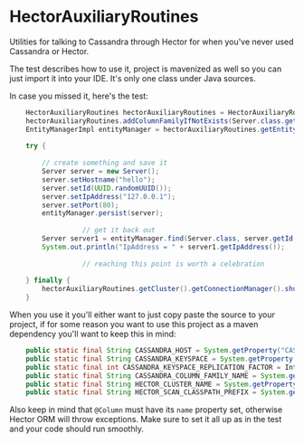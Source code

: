 HectorAuxiliaryRoutines
=======================

Utilities for talking to Cassandra through Hector for when you've never used Cassandra or Hector.


The test describes how to use it, project is mavenized as well so you can just import it into your IDE. It's only one class under Java sources.

In case you missed it, here's the test:

```java
    HectorAuxiliaryRoutines hectorAuxiliaryRoutines = HectorAuxiliaryRoutines.getInstance();
    hectorAuxiliaryRoutines.addColumnFamilyIfNotExists(Server.class.getSimpleName());
    EntityManagerImpl entityManager = hectorAuxiliaryRoutines.getEntityManager();
    
    try {
    
        // create something and save it
        Server server = new Server();
        server.setHostname("hello");
        server.setId(UUID.randomUUID());
        server.setIpAddress("127.0.0.1");
        server.setPort(80);
        entityManager.persist(server);
            
                  // get it back out
        Server server1 = entityManager.find(Server.class, server.getId());
        System.out.println("IpAddress = " + server1.getIpAddress());
    
                  // reaching this point is worth a celebration
    
    } finally {
        hectorAuxiliaryRoutines.getCluster().getConnectionManager().shutdown();
    }
```

When you use it you'll either want to just copy paste the source to your project, if for some reason you want to use this project as a maven dependency you'll want to keep this in mind:

```java
    public static final String CASSANDRA_HOST = System.getProperty("CASSANDRA_HOST", "localhost:9160");
    public static final String CASSANDRA_KEYSPACE = System.getProperty("CASSANDRA_KEYSPACE", "ExampleKeyspace");
    public static final int CASSANDRA_KEYSPACE_REPLICATION_FACTOR = Ints.tryParse(System.getProperty("CASSANDRA_KEYSPACE_REPLICATION_FACTOR", "1"));
    public static final String CASSANDRA_COLUMN_FAMILY_NAME = System.getProperty("CASSANDRA_COLUMN_FAMILY_NAME", "ExampleColumnFamily");
    public static final String HECTOR_CLUSTER_NAME = System.getProperty("HECTOR_CLUSTER_NAME", "ExamplePool");
    public static final String HECTOR_SCAN_CLASSPATH_PREFIX = System.getProperty("HECTOR_SCAN_CLASSPATH_PREFIX", "com.hileco.model");
```

Also keep in mind that `@Column` must have its `name` property set, otherwise Hector ORM will throw exceptions. Make sure to set it all up as in the test and your code should run smoothly.
